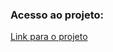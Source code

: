 ### Acesso ao projeto:
<a href="https://jeanmoissa.github.io/js_json_selecao_estado/"/>Link para o projeto</a>
